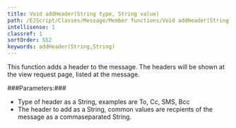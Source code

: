 ```yaml
---
title: Void addHeader(String type, String value)
path: /EJScript/Classes/Message/Member functions/Void addHeader(String type, String value)
intellisense: 1
classref: 1
sortOrder: 552
keywords: addHeader(String,String)
---
```


This function adds a header to the message.
The headers will be shown at the view request page, listed at the message.



###Parameters:###


 - Type of header as a String, examples are To, Cc, SMS, Bcc
 - The header to add as a String, common values are recpients of the message as a commaseparated String.


